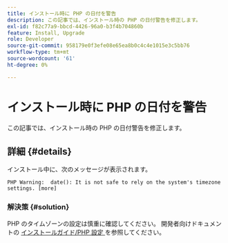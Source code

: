 ```yaml
---
title: インストール時に PHP の日付を警告
description: この記事では、インストール時の PHP の日付警告を修正します。
exl-id: f82c77a9-bbcd-4426-96a0-b3f4b704860b
feature: Install, Upgrade
role: Developer
source-git-commit: 958179e0f3efe08e65ea8b0c4c4e1015e3c5bb76
workflow-type: tm+mt
source-wordcount: '61'
ht-degree: 0%

---
```


# インストール時に PHP の日付を警告

この記事では、インストール時の PHP の日付警告を修正します。

## 詳細 {#details}

インストール中に、次のメッセージが表示されます。

```text
PHP Warning:  date(): It is not safe to rely on the system's timezone settings. [more]
```

### 解決策 {#solution}

PHP のタイムゾーンの設定は慎重に確認してください。 開発者向けドキュメントの [ インストールガイド/PHP 設定 ](https://devdocs.magento.com/guides/v2.3/install-gde/prereq/php-settings.html) を参照してください。
